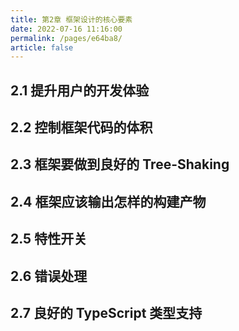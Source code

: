 ```yaml
---
title: 第2章 框架设计的核心要素
date: 2022-07-16 11:16:00
permalink: /pages/e64ba8/
article: false
---
```

## 2.1 提升用户的开发体验

## 2.2 控制框架代码的体积

## 2.3 框架要做到良好的 Tree-Shaking

## 2.4 框架应该输出怎样的构建产物

## 2.5 特性开关

## 2.6 错误处理

## 2.7 良好的 TypeScript 类型支持
